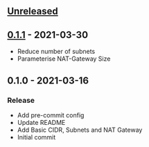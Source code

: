 <a name="unreleased"></a>
## [Unreleased]


<a name="0.1.1"></a>
## [0.1.1] - 2021-03-30
- Reduce number of subnets
- Parameterise NAT-Gateway Size

<a name="0.1.0"></a>
## 0.1.0 - 2021-03-16
### Release
- Add pre-commit config
- Update README
- Add Basic CIDR, Subnets and NAT Gateway
- Initial commit

[Unreleased]: https://github.com/terraform-huawei-modules/terraform-huaweicloud-vpc/compare/0.1.1...HEAD
[0.1.1]: https://github.com/terraform-huawei-modules/terraform-huaweicloud-vpc/compare/0.1.0...0.1.1
